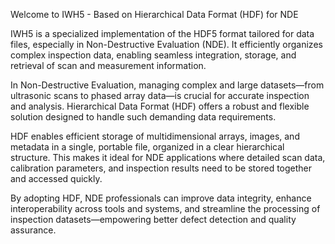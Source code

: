 Welcome to IWH5 - Based on Hierarchical Data Format (HDF) for NDE

IWH5 is a specialized implementation of the HDF5 format tailored for data files, especially in Non-Destructive Evaluation (NDE). It efficiently organizes complex inspection data, enabling seamless integration, storage, and retrieval of scan and measurement information.

In Non-Destructive Evaluation, managing complex and large datasets—from ultrasonic scans to phased array data—is crucial for accurate inspection and analysis. Hierarchical Data Format (HDF) offers a robust and flexible solution designed to handle such demanding data requirements.

HDF enables efficient storage of multidimensional arrays, images, and metadata in a single, portable file, organized in a clear hierarchical structure. This makes it ideal for NDE applications where detailed scan data, calibration parameters, and inspection results need to be stored together and accessed quickly.

By adopting HDF, NDE professionals can improve data integrity, enhance interoperability across tools and systems, and streamline the processing of inspection datasets—empowering better defect detection and quality assurance.